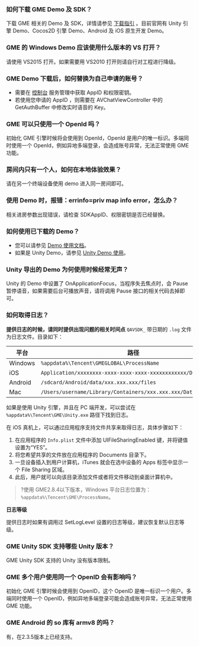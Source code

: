 
### 如何下载 GME Demo 及 SDK？

下载 GME 相关的 Demo 及 SDK，详情请参见 [下载指引](https://cloud.tencent.com/document/product/607/18521) 。目前官网有 Unity 引擎 Demo、Cocos2D 引擎 Demo、Android 及 iOS 原生开发 Demo。

### GME 的 Windows Demo 应该使用什么版本的 VS 打开？
请使用 VS2015 打开。如果需要用 VS2010 打开则请自行对工程进行降级。

### GME Demo 下载后，如何替换为自己申请的账号？

- 需要在 [控制台](https://console.cloud.tencent.com/gamegme/detail/1400391524) 服务管理中获取 AppID 和权限密钥。
- 若使用您申请的 AppID ，则需要在 AVChatViewController 中的 GetAuthBuffer 中修改实时语音的 Key。

### GME 可以只使用一个 OpenId 吗？

初始化 GME 引擎时候将会使用到 OpenId，OpenId 是用户的唯一标识。多端同时使用一个 OpenId，例如异地多端登录，会造成账号异常，无法正常使用 GME 功能。

### 房间内只有一个人，如何在本地体验效果？

请在另一个终端设备使用 demo 进入同一房间即可。

### 使用 Demo 时，报错：errinfo=priv map info error，怎么办？

相关进房参数出现错误，请检查 SDKAppID、权限密钥是否已经替换。

### 如何使用已下载的 Demo？

- 您可以请参见 [Demo 使用文档](https://cloud.tencent.com/document/product/607/43120)。
- 如果是 Unity Demo，请参见 [Unity Demo 使用](https://cloud.tencent.com/document/product/607/48323)。

### Unity 导出的 Demo 为何使用时候经常无声？
Unity 的 Demo 中设置了  OnApplicationFocus，当程序失去焦点时，会 Pause 暂停语音，如果需要后台可播放声音，请将调用 Pause 接口的相关代码去掉即可。

### 如何取得日志？

**提供日志的时候，请同时提供出现问题的相关时间点**
`QAVSDK_` 带日期的 `.log` 文件为日志文件。目录如下：

| 平台    | 路径                                                         |
| ------- | ------------------------------------------------------------ |
| Windows | `%appdata%\Tencent\GMEGLOBAL\ProcessName`                            |
| iOS     | `Application/xxxxxxxx-xxxx-xxxx-xxxx-xxxxxxxxxxxx/Documents`   |
| Android | `/sdcard/Android/data/xxx.xxx.xxx/files`                       |
| Mac     | `/Users/username/Library/Containers/xxx.xxx.xxx/Data/Documents` |

如果是使用 Unity 引擎，并且在 PC 端开发，可以尝试在 `%appdata%\Tencent\GME\Unity.exe` 路径下找到日志。

在 iOS 真机上，可以通过应用程序支持文件共享来取得日志，具体步骤如下：
1. 在应用程序的 `Info.plist` 文件中添加 UIFileSharingEnabled 键，并将键值设置为“YES”。
2. 将您希望共享的文件放在应用程序的 Documents 目录下。
3. 一旦设备插入到用户计算机，iTunes 就会在选中设备的 Apps 标签中显示一个 File Sharing 区域。
4. 此后，用户就可以向该目录添加文件或者将文件移动到桌面计算机中。

>?使用 GME2.8.4以下版本，Windows 平台日志位置为：`%appdata%\Tencent\GME\ProcessName`。

**日志等级**

提供日志时如果有调用过 SetLogLevel 设置的日志等级，建议恢复默认日志等级。


### GME Unity SDK 支持哪些 Unity 版本？
GME Unity SDK 支持的 Unity 没有版本限制。


### GME 多个用户使用同一个 OpenID 会有影响吗？
初始化 GME 引擎时候会使用到 OpenID，这个 OpenID 是唯一标识一个用户。多端同时使用一个 OpenID，例如异地多端登录可能会造成账号异常，无法正常使用 GME 功能。


### GME Android 的 so 库有 armv8 的吗？
有，在2.3.5版本上已经支持。
